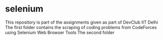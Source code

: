 # selenium
This repository is part of the assignments given as part of DevClub IIT Delhi
The first folder contains the scraping of coding problems from CodeForces using Selenium Web Browser Tools
The second folder 
